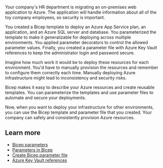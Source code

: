 Your company's HR department is migrating an on-premises web application to Azure. The application will handle information about all of the toy company employees, so security is important.

You created a Bicep template to deploy an Azure App Service plan, an application, and an Azure SQL server and database. You parameterized the template to make it generalizable for deploying across multiple environments. You applied parameter decorators to control the allowed parameter values. Finally, you created a parameter file with Azure Key Vault references to keep the administrator login and password secure.

Imagine how much work it would be to deploy these resources for each environment. You'd have to manually provision the resources and remember to configure them correctly each time. Manually deploying Azure infrastructure might lead to inconsistency and security risks.

Bicep makes it easy to describe your Azure resources and create reusable templates. You can parameterize the templates and use parameter files to automate and secure your deployments.

Now, when you want to deploy your infrastructure for other environments, you can use the Bicep template and parameter file that you created. Your company can safely and consistently provision Azure resources.

## Learn more

- [Bicep parameters](/azure/azure-resource-manager/templates/bicep-file#parameters)
- [Parameters in Bicep](/azure/azure-resource-manager/bicep/parameters)
- [Create Bicep parameter file](/azure/azure-resource-manager/bicep/parameter-files)
- [Azure Key Vault references](/azure/azure-resource-manager/bicep/key-vault-parameter)
